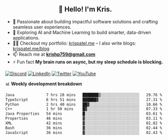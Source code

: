 <h2 align="center">👋 Hello! I'm Kris.</h2>

- 🚀 Passionate about building impactful software solutions and crafting seamless user experiences.<br>
- 🤖 Exploring AI and Machine Learning to build smarter, data-driven applications.<br>
- 👨‍💻 Checkout my portfolio: [krispatel.me](https://krispatel.me) – I also write blogs: [krispatel.me/blog](https://krispatel.me/blog)
- 📫 Reach me at **krishp759@gmail.com**<br>
- ⚡ Fun fact **My brain runs on async, but my sleep schedule is blocking.**

[![Discord](https://img.shields.io/badge/discord-36393e?style=for-the-badge&logo=discord&logoColor=#5865F2)](https://discord.gg/684004012210651146)
[![LinkedIn](https://img.shields.io/badge/linkedin-0072b1?style=for-the-badge&logo=linkedin&logoColor=#0A66C2)](linkedin.com/in/kris-patel-985158250/)
[![Twitter](https://img.shields.io/badge/Twitter-1DA1F2?style=for-the-badge&logo=twitter&logoColor=white)](https://twitter.com/Kris__Logan)
[![YouTube](https://img.shields.io/badge/YouTube-FF0000?style=for-the-badge&logo=youtube&logoColor=white)](https://youtube.com/@krisgenics4404) 

📊 **Weekly development breakdown**
<!--START_SECTION:waka-->

```txt
Java              7 hrs 28 mins   ███████▒░░░░░░░░░░░░░░░░░   29.76 %
TypeScript        6 hrs 51 mins   ██████▓░░░░░░░░░░░░░░░░░░   27.31 %
Python            2 hrs 40 mins   ██▓░░░░░░░░░░░░░░░░░░░░░░   10.66 %
C++               1 hr 50 mins    █▓░░░░░░░░░░░░░░░░░░░░░░░   07.33 %
Java Properties   54 mins         █░░░░░░░░░░░░░░░░░░░░░░░░   03.61 %
Properties        46 mins         ▓░░░░░░░░░░░░░░░░░░░░░░░░   03.11 %
XML               42 mins         ▓░░░░░░░░░░░░░░░░░░░░░░░░   02.82 %
Bash              36 mins         ▓░░░░░░░░░░░░░░░░░░░░░░░░   02.44 %
JavaScript        36 mins         ▓░░░░░░░░░░░░░░░░░░░░░░░░   02.43 %
```

<!--END_SECTION:waka-->
